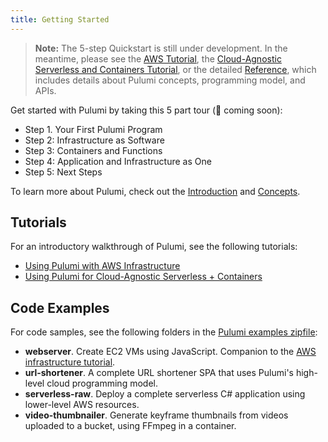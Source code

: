 ```yaml
---
title: Getting Started
---
```


> **Note:** The 5-step Quickstart is still under development.  In the meantime, please see the
> [AWS Tutorial](./aws.html), the [Cloud-Agnostic Serverless and Containers Tutorial](./cloud.html), or the detailed
> [Reference](/reference), which includes details about Pulumi concepts, programming model, and APIs.

Get started with Pulumi by taking this 5 part tour (🚧 coming soon): 
* Step 1. Your First Pulumi Program
* Step 2: Infrastructure as Software
* Step 3: Containers and Functions
* Step 4: Application and Infrastructure as One
* Step 5: Next Steps

To learn more about Pulumi, check out the [Introduction](../reference) and [Concepts](../reference/concepts.html).

## Tutorials

For an introductory walkthrough of Pulumi, see the following tutorials:

* [Using Pulumi with AWS Infrastructure](./aws.html)
* [Using Pulumi for Cloud-Agnostic Serverless + Containers](./cloud.html)

## Code Examples

For code samples, see the following folders in the [Pulumi examples zipfile](/examples/pulumi-v0.11-examples.zip):
- **webserver**. Create EC2 VMs using JavaScript. Companion to the [AWS infrastructure tutorial](./aws.html). 
- **url-shortener**. A complete URL shortener SPA that uses Pulumi's high-level cloud programming model.
- **serverless-raw**. Deploy a complete serverless C# application using lower-level AWS resources.
- **video-thumbnailer**. Generate keyframe thumbnails from videos uploaded to a bucket, using FFmpeg in a container.

